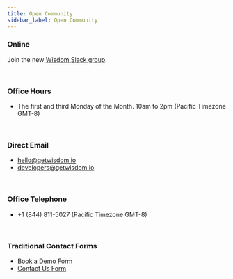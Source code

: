 ```yaml
---
title: Open Community
sidebar_label: Open Community
---
```




### Online
Join the new [Wisdom Slack group](https://join.slack.com/t/wisdomusergroup/shared_invite/zt-f8lp0dyt-JEGU65lseCpSa7pSouV0Cg). 

<br/>

### Office Hours
- The first and third Monday of the Month. 10am to 2pm (Pacific Timezone GMT-8)

<br/>

### Direct Email
- hello@getwisdom.io
- developers@getwisdom.io

<br/>

### Office Telephone
- +1 (844) 811-5027  (Pacific Timezone GMT-8)

<br/>

### Traditional Contact Forms
- [Book a Demo Form](https://getwisdom.io/request-demo)
- [Contact Us Form](https://getwisdom.io/contact)
